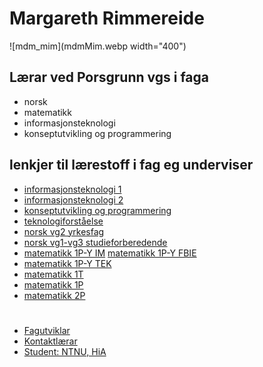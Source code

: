 # Margareth Rimmereide
![mdm_mim](mdmMim.webp width="400")
## Lærar ved Porsgrunn vgs i faga
- norsk
- matematikk
- informasjonsteknologi
- konseptutvikling og programmering


## lenkjer til lærestoff i fag eg underviser
- [informasjonsteknologi 1](#)
- [informasjonsteknologi 2](https://github.com/mimmelim/IT2_nyLaereplan/blob/main/README.md)
- [konseptutvikling og programmering](https://github.com/mimmelim/konseptutvikling_og_programmering/blob/main/README.md)
- [teknologiforståelse](#)
- [norsk vg2 yrkesfag](https://github.com/mimmelim/Norsk-IM-vg2/blob/main/README.md)
- [norsk vg1-vg3 studieforberedende](#)
- [matematikk 1P-Y IM](https://github.com/mimmelim/matematikk-IM-1PY/blob/main/README.md)
  [matematikk 1P-Y FBIE](#)
- [matematikk 1P-Y TEK](#)
- [matematikk 1T](#)
- [matematikk 1P](#)
- [matematikk 2P](#)


# 
- [Fagutviklar](https://github.com/mimmelim/fagutvikler/blob/main/README.md)
- [Kontaktlærar](#)
- [Student: NTNU, HiA](#)
